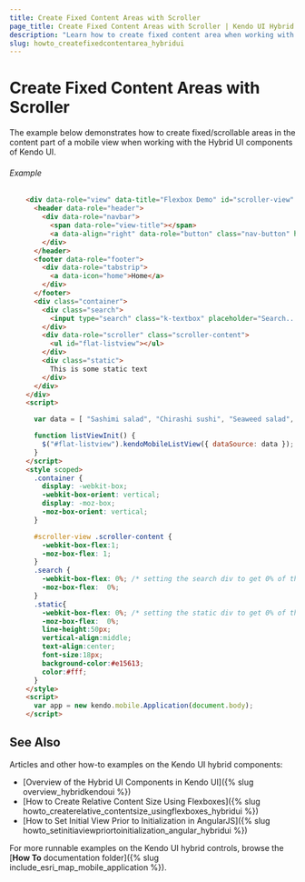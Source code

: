 ```yaml
---
title: Create Fixed Content Areas with Scroller
page_title: Create Fixed Content Areas with Scroller | Kendo UI Hybrid Components
description: "Learn how to create fixed content area when working with the Hybrid UI components of Kendo UI."
slug: howto_createfixedcontentarea_hybridui
---
```


# Create Fixed Content Areas with Scroller

The example below demonstrates how to create fixed/scrollable areas in the content part of a mobile view when working with the Hybrid UI components of Kendo UI.

###### Example

```html
    <div data-role="view" data-title="Flexbox Demo" id="scroller-view" data-init="listViewInit" data-stretch="true">
      <header data-role="header">
        <div data-role="navbar">
          <span data-role="view-title"></span>
          <a data-align="right" data-role="button" class="nav-button" href="#index">Index</a>
        </div>
      </header>
      <footer data-role="footer">
        <div data-role="tabstrip">
          <a data-icon="home">Home</a>
        </div>
      </footer>
      <div class="container">
        <div class="search">
          <input type="search" class="k-textbox" placeholder="Search..." />
        </div>
        <div data-role="scroller" class="scroller-content">
          <ul id="flat-listview"></ul>
        </div>
        <div class="static">
          This is some static text
        </div>
      </div>
    </div>
    <script>

      var data = [ "Sashimi salad", "Chirashi sushi", "Seaweed salad", "Edamame", "Miso soup", "Maguro", "Shake", "Shiromi", "Tekka maki", "Hosomaki Mix", "California rolls", "Seattle rolls", "Spicy Tuna rolls", "Ebi rolls", "Chicken Teriyaki", "Salmon Teriyaki", "Gohan", "Tori Katsu", "Yaki Udon", "Sashimi salad", "Chirashi sushi", "Seaweed salad", "Edamame", "Miso soup", "Maguro", "Shake", "Shiromi", "Tekka maki", "Hosomaki Mix", "California rolls", "Seattle rolls", "Spicy Tuna rolls", "Ebi rolls", "Chicken Teriyaki", "Salmon Teriyaki", "Gohan", "Tori Katsu", "Yaki Udon" ];

      function listViewInit() {
        $("#flat-listview").kendoMobileListView({ dataSource: data });
      }
    </script>
    <style scoped>
      .container {
        display: -webkit-box;
        -webkit-box-orient: vertical;
        display: -moz-box;
        -moz-box-orient: vertical;
      }

      #scroller-view .scroller-content {
        -webkit-box-flex:1;
        -moz-box-flex: 1;
      }
      .search {
        -webkit-box-flex: 0%; /* setting the search div to get 0% of the remaining window value  */
        -moz-box-flex:  0%;
      }
      .static{
        -webkit-box-flex: 0%; /* setting the static div to get 0% of the remaining window value  */
        -moz-box-flex:  0%;
        line-height:50px;
        vertical-align:middle;
        text-align:center;
        font-size:18px;
        background-color:#e15613;
        color:#fff;
      }
    </style>
    <script>
      var app = new kendo.mobile.Application(document.body);
    </script>
```

## See Also

Articles and other how-to examples on the Kendo UI hybrid components:

* [Overview of the Hybrid UI Components in Kendo UI]({% slug overview_hybridkendoui %})
* [How to Create Relative Content Size Using Flexboxes]({% slug howto_createrelative_contentsize_usingflexboxes_hybridui %})
* [How to Set Initial View Prior to Initialization in AngularJS]({% slug howto_setinitiaviewpriortoinitialization_angular_hybridui %})

For more runnable examples on the Kendo UI hybrid controls, browse the [**How To** documentation folder]({% slug include_esri_map_mobile_application %}).
